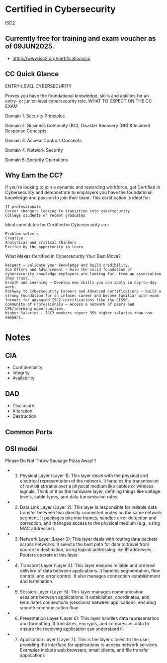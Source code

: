 # Certified in Cybersecurity
ISC2

## Currently free for training and exam voucher as of 09JUN2025.
- https://www.isc2.org/certifications/cc


## CC Quick Glance
ENTRY-LEVEL CYBERSECURITY

Proves you have the foundational knowledge, skills and abilities for an entry- or junior-level cybersecurity role.
WHAT TO EXPECT ON THE CC EXAM

Domain 1. Security Principles

Domain 2. Business Continuity (BC), Disaster Recovery (DR) & Incident Response Concepts

Domain 3. Access Controls Concepts

Domain 4. Network Security

Domain 5. Security Operations

## Why Earn the CC?

If you're looking to join a dynamic and rewarding workforce, get Certified in Cybersecurity and demonstrate to employers you have the foundational knowledge and passion to join their team. This certification is ideal for:

    IT professionals
    Career changers looking to transition into cybersecurity
    College students or recent graduates

Ideal candidates for Certified in Cybersecurity are:

    Problem solvers
    Creative
    Analytical and critical thinkers
    Excited by the opportunity to learn

What Makes Certified in Cybersecurity Your Best Move?

    Respect – Validate your knowledge and build credibility.
    Job Offers and Advancement – Gain the solid foundation of cybersecurity knowledge employers are looking for, from an association they trust.
    Growth and Learning – Develop new skills you can apply in day-to-day work.
    Pathway to Cybersecurity Careers and Advanced Certifications – Build a strong foundation for an infosec career and become familiar with exam formats for advanced ISC2 certifications like the CISSP.
    Community of Professionals – Access a network of peers and CPE/learning opportunities.
    Higher Salaries – ISC2 members report 35% higher salaries than non-members.

# Notes
## CIA
- Confidentiality
- Integrity
- Availability

## DAD
- Disclosure
- Alteration
- Destruction

## Common Ports


## OSI model
Please Do Not Throw Sausage Pizza Away!!!

- 1. Physical Layer (Layer 1): This layer deals with the physical and electrical representation of the network. It handles the transmission of raw bit streams over a physical medium like cables or wireless signals. Think of it as the hardware layer, defining things like voltage levels, cable types, and data transmission rates. 
- 2. Data Link Layer (Layer 2): This layer is responsible for reliable data transfer between two directly connected nodes on the same network segment. It packages bits into frames, handles error detection and correction, and manages access to the physical medium (e.g., using MAC addresses). 
- 3. Network Layer (Layer 3): This layer deals with routing data packets across networks. It selects the best path for data to travel from source to destination, using logical addressing like IP addresses. Routers operate at this layer. 
- 4. Transport Layer (Layer 4): This layer ensures reliable and ordered delivery of data between applications. It handles segmentation, flow control, and error control. It also manages connection establishment and termination. 
- 5. Session Layer (Layer 5): This layer manages communication sessions between applications. It establishes, coordinates, and terminates connections (sessions) between applications, ensuring smooth communication flow. 
- 6. Presentation Layer (Layer 6): This layer handles data representation and formatting. It translates, encrypts, and compresses data to ensure the receiving application can understand it. 
- 7. Application Layer (Layer 7): This is the layer closest to the user, providing the interface for applications to access network services. Examples include web browsers, email clients, and file transfer applications
